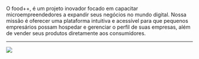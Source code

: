 O  food++, é um projeto inovador focado em capacitar microempreendedores a expandir seus negócios no mundo digital. Nossa missão é oferecer uma plataforma intuitiva e acessível para que pequenos empresários possam hospedar e gerenciar o perfil de suas empresas, além de vender seus produtos diretamente aos consumidores.


__________________________________________________

<img src="https://i.imgur.com/vXGwakK.png"/>
